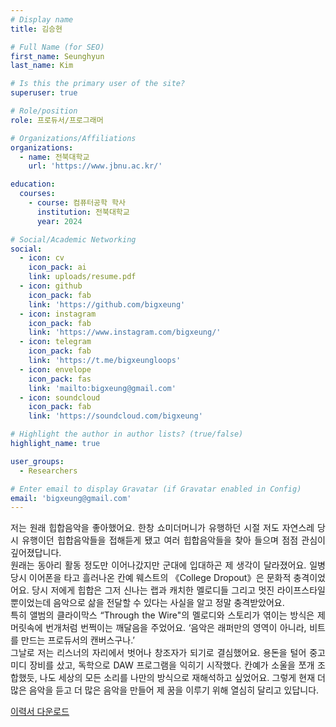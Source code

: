 ```yaml
---
# Display name
title: 김승현

# Full Name (for SEO)
first_name: Seunghyun
last_name: Kim

# Is this the primary user of the site?
superuser: true

# Role/position
role: 프로듀서/프로그래머

# Organizations/Affiliations
organizations:
  - name: 전북대학교
    url: 'https://www.jbnu.ac.kr/'

education:
  courses:
    - course: 컴퓨터공학 학사
      institution: 전북대학교
      year: 2024

# Social/Academic Networking
social:
  - icon: cv
    icon_pack: ai
    link: uploads/resume.pdf
  - icon: github
    icon_pack: fab
    link: 'https://github.com/bigxeung'
  - icon: instagram
    icon_pack: fab
    link: 'https://www.instagram.com/bigxeung/'
  - icon: telegram
    icon_pack: fab
    link: 'https://t.me/bigxeungloops'
  - icon: envelope
    icon_pack: fas
    link: 'mailto:bigxeung@gmail.com'
  - icon: soundcloud
    icon_pack: fab
    link: 'https://soundcloud.com/bigxeung'

# Highlight the author in author lists? (true/false)
highlight_name: true

user_groups:
  - Researchers

# Enter email to display Gravatar (if Gravatar enabled in Config)
email: 'bigxeung@gmail.com'
---
```


<div style="text-align: justify;">저는 원래 힙합음악을 좋아했어요. 한창 쇼미더머니가 유행하던 시절 저도 자연스레 당시 유행이던 힙합음악들을 접해듣게 됐고 여러 힙합음악들을 찾아 들으며 점점 관심이 깊어졌답니다.</div>

<div style="text-align: justify;">원래는 동아리 활동 정도만 이어나갔지만 군대에 입대하곤 제 생각이 달라졌어요. 일병 당시 이어폰을 타고 흘러나온 칸예 웨스트의 《College Dropout》은 문화적 충격이었어요. 당시 저에게 힙합은 그저 신나는 랩과 캐치한 멜로디들 그리고 멋진 라이프스타일 뿐이었는데 음악으로 삶을 전달할 수 있다는 사실을 알고 정말 충격받았어요.</div>

<div style="text-align: justify;">특히 앨범의 클라이막스 “Through the Wire"의 멜로디와 스토리가 엮이는 방식은 제 머릿속에 번개처럼 번쩍이는 깨달음을 주었어요. ‘음악은 래퍼만의 영역이 아니라, 비트를 만드는 프로듀서의 캔버스구나.’</div>

<div style="text-align: justify;">그날로 저는 리스너의 자리에서 벗어나 창조자가 되기로 결심했어요. 용돈을 털어 중고 미디 장비를 샀고, 독학으로 DAW 프로그램을 익히기 시작했다. 칸예가 소울을 쪼개 조합했듯, 나도 세상의 모든 소리를 나만의 방식으로 재해석하고 싶었어요. 그렇게 현재 더 많은 음악을 듣고 더 많은 음악을 만들어 제 꿈을 이루기 위해 열심히 달리고 있답니다.</div>

<a href="/uploads/resume.pdf" class="btn btn-primary" target="_blank" rel="noopener"><i class="fas fa-download"></i> 이력서 다운로드</a>
